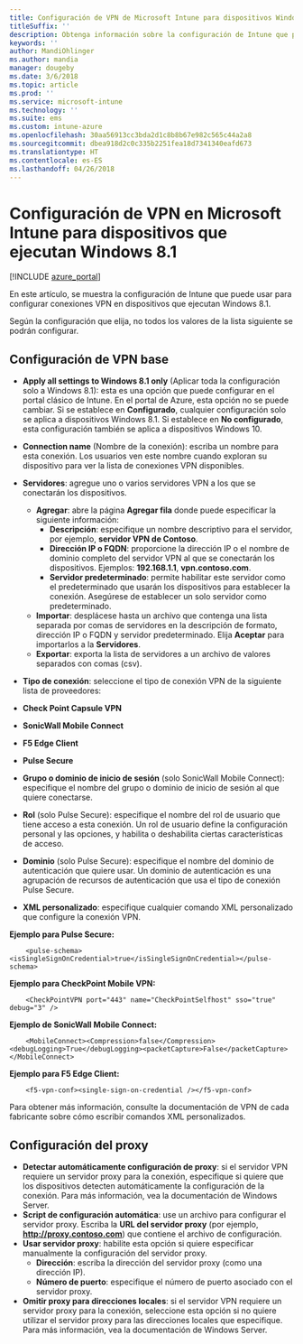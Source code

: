 ```yaml
---
title: Configuración de VPN de Microsoft Intune para dispositivos Windows 8.1
titleSuffix: ''
description: Obtenga información sobre la configuración de Intune que puede usar para configurar conexiones VPN en dispositivos que ejecutan Windows 8.1.
keywords: ''
author: MandiOhlinger
ms.author: mandia
manager: dougeby
ms.date: 3/6/2018
ms.topic: article
ms.prod: ''
ms.service: microsoft-intune
ms.technology: ''
ms.suite: ems
ms.custom: intune-azure
ms.openlocfilehash: 30aa56913cc3bda2d1c8b8b67e982c565c44a2a8
ms.sourcegitcommit: dbea918d2c0c335b2251fea18d7341340eafd673
ms.translationtype: HT
ms.contentlocale: es-ES
ms.lasthandoff: 04/26/2018
---
```

# <a name="configure-vpn-settings-in-microsoft-intune-for-devices-running-windows-81"></a>Configuración de VPN en Microsoft Intune para dispositivos que ejecutan Windows 8.1

[!INCLUDE [azure_portal](./includes/azure_portal.md)]

En este artículo, se muestra la configuración de Intune que puede usar para configurar conexiones VPN en dispositivos que ejecutan Windows 8.1.

Según la configuración que elija, no todos los valores de la lista siguiente se podrán configurar.

## <a name="base-vpn-settings"></a>Configuración de VPN base


- **Apply all settings to Windows 8.1 only** (Aplicar toda la configuración solo a Windows 8.1): esta es una opción que puede configurar en el portal clásico de Intune. En el portal de Azure, esta opción no se puede cambiar. Si se establece en **Configurado**, cualquier configuración solo se aplica a dispositivos Windows 8.1. Si establece en **No configurado**, esta configuración también se aplica a dispositivos Windows 10.
- **Connection name** (Nombre de la conexión): escriba un nombre para esta conexión. Los usuarios ven este nombre cuando exploran su dispositivo para ver la lista de conexiones VPN disponibles.
- **Servidores**: agregue uno o varios servidores VPN a los que se conectarán los dispositivos.
    - **Agregar**: abre la página **Agregar fila** donde puede especificar la siguiente información:
        - **Descripción**: especifique un nombre descriptivo para el servidor, por ejemplo, **servidor VPN de Contoso**.
        - **Dirección IP o FQDN**: proporcione la dirección IP o el nombre de dominio completo del servidor VPN al que se conectarán los dispositivos. Ejemplos: **192.168.1.1**, **vpn.contoso.com**.
        - **Servidor predeterminado**: permite habilitar este servidor como el predeterminado que usarán los dispositivos para establecer la conexión. Asegúrese de establecer un solo servidor como predeterminado.
    - **Importar**: desplácese hasta un archivo que contenga una lista separada por comas de servidores en la descripción de formato, dirección IP o FQDN y servidor predeterminado. Elija **Aceptar** para importarlos a la **Servidores**.
    - **Exportar**: exporta la lista de servidores a un archivo de valores separados con comas (csv).

- **Tipo de conexión**: seleccione el tipo de conexión VPN de la siguiente lista de proveedores:
- **Check Point Capsule VPN**
- **SonicWall Mobile Connect**
- **F5 Edge Client**
- **Pulse Secure**

<!--- **Fingerprint** (Check Point Capsule VPN only) - Specify a string (for example, "Contoso Fingerprint Code") that will be used to verify that the VPN server can be trusted. A fingerprint can be sent to the client so it knows to trust any server that presents the same fingerprint when connecting. If the device doesn’t already have the fingerprint, it will prompt the user to trust the VPN server that they are connecting to while showing the fingerprint. (The user manually verifies the fingerprint and chooses **trust** to connect.) --->

- **Grupo o dominio de inicio de sesión** (solo SonicWall Mobile Connect): especifique el nombre del grupo o dominio de inicio de sesión al que quiere conectarse.

- **Rol** (solo Pulse Secure): especifique el nombre del rol de usuario que tiene acceso a esta conexión. Un rol de usuario define la configuración personal y las opciones, y habilita o deshabilita ciertas características de acceso.

- **Dominio** (solo Pulse Secure): especifique el nombre del dominio de autenticación que quiere usar. Un dominio de autenticación es una agrupación de recursos de autenticación que usa el tipo de conexión Pulse Secure.


- **XML personalizado**: especifique cualquier comando XML personalizado que configure la conexión VPN.

**Ejemplo para Pulse Secure:**

```
    <pulse-schema><isSingleSignOnCredential>true</isSingleSignOnCredential></pulse-schema>
```

**Ejemplo para CheckPoint Mobile VPN:**
```
    <CheckPointVPN port="443" name="CheckPointSelfhost" sso="true" debug="3" />
```

**Ejemplo de SonicWall Mobile Connect:**
```
    <MobileConnect><Compression>false</Compression><debugLogging>True</debugLogging><packetCapture>False</packetCapture></MobileConnect>
```

**Ejemplo para F5 Edge Client:**

```
    <f5-vpn-conf><single-sign-on-credential /></f5-vpn-conf>
```

Para obtener más información, consulte la documentación de VPN de cada fabricante sobre cómo escribir comandos XML personalizados.


## <a name="proxy-settings"></a>Configuración del proxy

- **Detectar automáticamente configuración de proxy**: si el servidor VPN requiere un servidor proxy para la conexión, especifique si quiere que los dispositivos detecten automáticamente la configuración de la conexión. Para más información, vea la documentación de Windows Server.
- **Script de configuración automática**: use un archivo para configurar el servidor proxy. Escriba la **URL del servidor proxy** (por ejemplo, **http://proxy.contoso.com**) que contiene el archivo de configuración.
- **Usar servidor proxy**: habilite esta opción si quiere especificar manualmente la configuración del servidor proxy.
    - **Dirección**: escriba la dirección del servidor proxy (como una dirección IP).
    - **Número de puerto**: especifique el número de puerto asociado con el servidor proxy.
- **Omitir proxy para direcciones locales**: si el servidor VPN requiere un servidor proxy para la conexión, seleccione esta opción si no quiere utilizar el servidor proxy para las direcciones locales que especifique. Para más información, vea la documentación de Windows Server.
